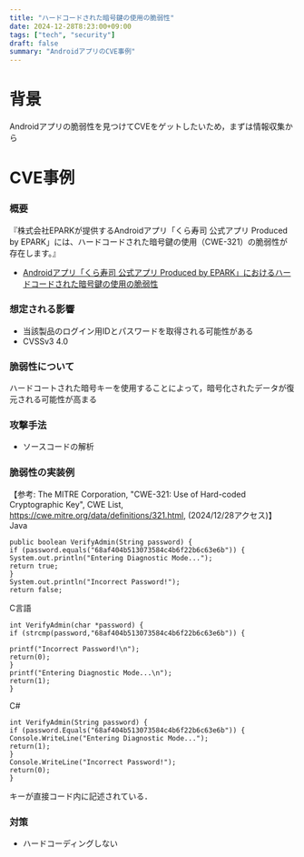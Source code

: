 ```yaml
---
title: "ハードコードされた暗号鍵の使用の脆弱性"
date: 2024-12-28T8:23:00+09:00
tags: ["tech", "security"]
draft: false
summary: "AndroidアプリのCVE事例"
---
```


# 背景
Androidアプリの脆弱性を見つけてCVEをゲットしたいため，まずは情報収集から

# CVE事例
### 概要
『株式会社EPARKが提供するAndroidアプリ「くら寿司 公式アプリ Produced by EPARK」には、ハードコードされた暗号鍵の使用（CWE-321）の脆弱性が存在します。』

- [Androidアプリ「くら寿司 公式アプリ Produced by EPARK」におけるハードコードされた暗号鍵の使用の脆弱性](https://jvn.jp/jp/JVN16114985/)

### 想定される影響
- 当該製品のログイン用IDとパスワードを取得される可能性がある
- CVSSv3 4.0

### 脆弱性について
ハードコートされた暗号キーを使用することによって，暗号化されたデータが復元される可能性が高まる

### 攻撃手法
- ソースコードの解析

### 脆弱性の実装例
【参考: The MITRE Corporation, "CWE-321: Use of Hard-coded Cryptographic Key", CWE List, https://cwe.mitre.org/data/definitions/321.html, (2024/12/28アクセス)】
Java
```
public boolean VerifyAdmin(String password) {
if (password.equals("68af404b513073584c4b6f22b6c63e6b")) {
System.out.println("Entering Diagnostic Mode...");
return true;
}
System.out.println("Incorrect Password!");
return false;
```
C言語
```
int VerifyAdmin(char *password) {
if (strcmp(password,"68af404b513073584c4b6f22b6c63e6b")) {

printf("Incorrect Password!\n");
return(0);
}
printf("Entering Diagnostic Mode...\n");
return(1);
}
```
C#
```
int VerifyAdmin(String password) {
if (password.Equals("68af404b513073584c4b6f22b6c63e6b")) {
Console.WriteLine("Entering Diagnostic Mode...");
return(1);
}
Console.WriteLine("Incorrect Password!");
return(0);
}
```
キーが直接コード内に記述されている．

### 対策
- ハードコーディングしない